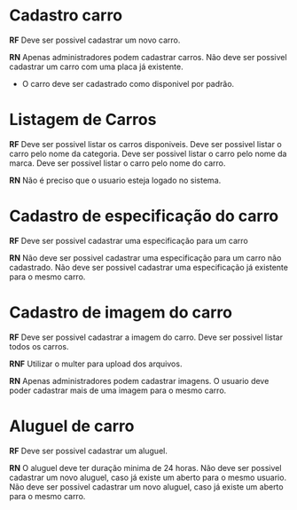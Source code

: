 # Cadastro carro

**RF**
Deve ser possivel cadastrar um novo carro.


**RN**
Apenas administradores podem cadastrar carros.
Não deve ser possivel cadastrar um carro com uma placa já existente.
* O carro deve ser cadastrado como disponivel por padrão.

# Listagem de Carros

**RF**
Deve ser possivel listar os carros disponiveis.
Deve ser possivel listar o carro pelo nome da categoria.
Deve ser possivel listar o carro pelo nome da marca.
Deve ser possivel listar o carro pelo nome do carro.

**RN**
Não é preciso que o usuario esteja logado no sistema.


# Cadastro de especificação do carro

**RF**
Deve ser possivel cadastrar uma especificação para um carro


**RN**
Não deve ser possivel cadastrar uma especificação para um carro não cadastrado.
Não deve ser possivel cadastrar uma especificação já existente para o mesmo carro.

# Cadastro de imagem do carro

**RF**
Deve ser possivel cadastrar a imagem do carro.
Deve ser possivel listar todos os carros.

**RNF**
Utilizar o multer para upload dos arquivos.

**RN**
Apenas administradores podem cadastrar imagens.
O usuario deve poder cadastrar mais de uma imagem para o mesmo carro.

# Aluguel de carro

**RF**
Deve ser possivel cadastrar um aluguel.

**RN**
O aluguel deve ter duração minima de 24 horas.
Não deve ser possivel cadastrar um novo aluguel, caso já existe um aberto para o mesmo usuario.
Não deve ser possivel cadastrar um novo aluguel, caso já existe um aberto para o mesmo carro.
